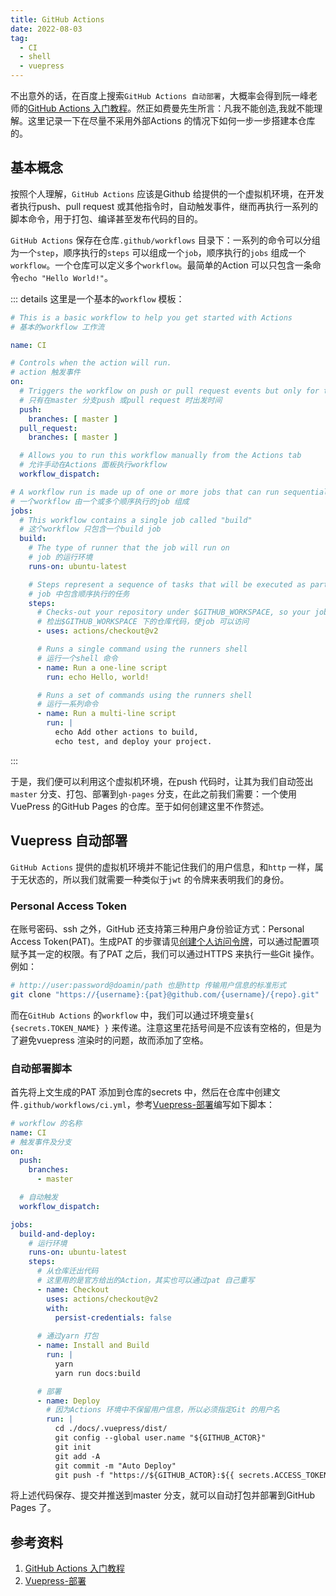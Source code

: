 ```yaml
---
title: GitHub Actions  
date: 2022-08-03 
tag:   
  - CI
  - shell
  - vuepress
---
```



不出意外的话，在百度上搜索`GitHub Actions 自动部署`，大概率会得到阮一峰老师的[GitHub Actions 入门教程](http://www.ruanyifeng.com/blog/2019/09/getting-started-with-github-actions.html)。然正如费曼先生所言：凡我不能创造,我就不能理解。这里记录一下在尽量不采用外部Actions 的情况下如何一步一步搭建本仓库的。  

## 基本概念  
按照个人理解，`GitHub Actions` 应该是Github 给提供的一个虚拟机环境，在开发者执行push、pull request 或其他指令时，自动触发事件，继而再执行一系列的脚本命令，用于打包、编译甚至发布代码的目的。  

`GitHub Actions` 保存在仓库`.github/workflows` 目录下：一系列的命令可以分组为一个`step`，顺序执行的`steps` 可以组成一个`job`，顺序执行的`jobs` 组成一个`workflow`。一个仓库可以定义多个`workflow`。最简单的Action 可以只包含一条命令`echo "Hello World!"`。  

::: details 这里是一个基本的`workflow` 模板：
```yaml
# This is a basic workflow to help you get started with Actions
# 基本的workflow 工作流

name: CI

# Controls when the action will run. 
# action 触发事件
on:
  # Triggers the workflow on push or pull request events but only for the master branch  
  # 只有在master 分支push 或pull request 时出发时间
  push:
    branches: [ master ]
  pull_request:
    branches: [ master ]

  # Allows you to run this workflow manually from the Actions tab
  # 允许手动在Actions 面板执行workflow
  workflow_dispatch:

# A workflow run is made up of one or more jobs that can run sequentially or in parallel
# 一个workflow 由一个或多个顺序执行的job 组成
jobs:
  # This workflow contains a single job called "build"
  # 这个workflow 只包含一个build job
  build:
    # The type of runner that the job will run on
    # job 的运行环境
    runs-on: ubuntu-latest

    # Steps represent a sequence of tasks that will be executed as part of the job
    # job 中包含顺序执行的任务
    steps:
      # Checks-out your repository under $GITHUB_WORKSPACE, so your job can access it
      # 检出$GITHUB_WORKSPACE 下的仓库代码，使job 可以访问
      - uses: actions/checkout@v2

      # Runs a single command using the runners shell
      # 运行一个shell 命令
      - name: Run a one-line script
        run: echo Hello, world!

      # Runs a set of commands using the runners shell
      # 运行一系列命令
      - name: Run a multi-line script
        run: |
          echo Add other actions to build,
          echo test, and deploy your project.

```
:::

于是，我们便可以利用这个虚拟机环境，在push 代码时，让其为我们自动签出`master` 分支、打包、部署到`gh-pages` 分支，在此之前我们需要：一个使用VuePress 的GitHub Pages 的仓库。至于如何创建这里不作赘述。    

## Vuepress 自动部署  
`GitHub Actions` 提供的虚拟机环境并不能记住我们的用户信息，和`http` 一样，属于无状态的，所以我们就需要一种类似于`jwt` 的令牌来表明我们的身份。
### Personal Access Token
在账号密码、ssh 之外，GitHub 还支持第三种用户身份验证方式：Personal Access Token(PAT)。生成PAT 的步骤请见[创建个人访问令牌](https://docs.github.com/cn/free-pro-team@latest/github/authenticating-to-github/creating-a-personal-access-token)，可以通过配置项赋予其一定的权限。有了PAT 之后，我们可以通过HTTPS 来执行一些Git 操作。例如：  
```bash
# http://user:password@doamin/path 也是http 传输用户信息的标准形式
git clone "https://{username}:{pat}@github.com/{username}/{repo}.git"
```
而在`GitHub Actions` 的`workflow` 中，我们可以通过环境变量`${ {secrets.TOKEN_NAME} }` 来传递。注意这里花括号间是不应该有空格的，但是为了避免vuepress 渲染时的问题，故而添加了空格。

### 自动部署脚本  
首先将上文生成的PAT 添加到仓库的secrets 中，然后在仓库中创建文件`.github/workflows/ci.yml`，参考[Vuepress-部署](https://www.vuepress.cn/guide/deploy.html#github-pages)编写如下脚本：  

```yaml
# workflow 的名称
name: CI
# 触发事件及分支
on:
  push:
    branches: 
      - master

  # 自动触发
  workflow_dispatch:

jobs:
  build-and-deploy:
    # 运行环境
    runs-on: ubuntu-latest
    steps:
      # 从仓库迁出代码
      # 这里用的是官方给出的Action，其实也可以通过pat 自己重写
      - name: Checkout
        uses: actions/checkout@v2
        with: 
          persist-credentials: false
          
      # 通过yarn 打包
      - name: Install and Build
        run: |
          yarn  
          yarn run docs:build

      # 部署
      - name: Deploy  
        # 因为Actions 环境中不保留用户信息，所以必须指定Git 的用户名
        run: |
          cd ./docs/.vuepress/dist/
          git config --global user.name "${GITHUB_ACTOR}"
          git init
          git add -A
          git commit -m "Auto Deploy"
          git push -f "https://${GITHUB_ACTOR}:${{ secrets.ACCESS_TOKEN }}@github.com/$GITHUB_REPOSITORY.git" HEAD:gh-pages
```

将上述代码保存、提交并推送到master 分支，就可以自动打包并部署到GitHub Pages 了。

## 参考资料  
1. [GitHub Actions 入门教程](http://www.ruanyifeng.com/blog/2019/09/getting-started-with-github-actions.html)
2. [Vuepress-部署](https://www.vuepress.cn/guide/deploy.html#github-pages)